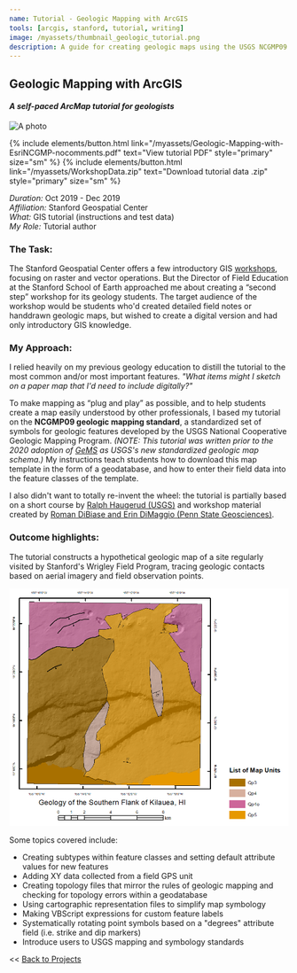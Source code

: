 ```yaml
---
name: Tutorial - Geologic Mapping with ArcGIS
tools: [arcgis, stanford, tutorial, writing]
image: /myassets/thumbnail_geologic_tutorial.png
description: A guide for creating geologic maps using the USGS NCGMP09 cartographic standards.
---
```


## Geologic Mapping with ArcGIS ##
#### *A self-paced ArcMap tutorial for geologists*

![A photo](http://placekitten.com/700/375)

{% include elements/button.html link="/myassets/Geologic-Mapping-with-EsriNCGMP-nocomments.pdf" text="View tutorial PDF" style="primary" size="sm" %}
{% include elements/button.html link="/myassets/WorkshopData.zip" text="Download tutorial data .zip" style="primary" size="sm" %}  

*Duration:* Oct 2019 - Dec 2019  
*Affiliation:* Stanford Geospatial Center  
*What:* GIS tutorial (instructions and test data)  
*My Role:* Tutorial author


### The Task:

The Stanford Geospatial Center offers a few introductory GIS [workshops](https://library.stanford.edu/research/stanford-geospatial-center/workshops), focusing on raster and vector operations. But the Director of Field Education at the Stanford School of Earth approached me about creating a “second step” workshop for its geology students. The target audience of the workshop would be students who'd created detailed field notes or handdrawn geologic maps, but wished to create a digital version and had only introductory GIS knowledge.


### My Approach:

I relied heavily on my previous geology education to distill the tutorial to the most common and/or most important features. *"What items might I sketch on a paper map that I'd need to include digitally?"*

To make mapping as “plug and play” as possible, and to help students create a map easily understood by other professionals, I based my tutorial on the **NCGMP09 geologic mapping standard**, a standardized set of symbols for geologic features developed by the USGS National Cooperative Geologic Mapping Program. *(NOTE: This tutorial was written prior to the 2020 adoption of [GeMS](https://doi.org/10.3133/tm11B10) as USGS's new standardized geologic map schema.)* My instructions teach students how to download this map template in the form of a geodatabase, and how to enter their field data into the feature classes of the template. 

I also didn't want to totally re-invent the wheel: the tutorial is partially based on a short course by [Ralph Haugerud (USGS)](https://ngmdb.usgs.gov/Info/standards/NCGMP09/) and workshop material created by [Roman DiBiase and Erin DiMaggio (Penn State Geosciences)](http://sites.psu.edu/dibiase/teaching/making-a-geologic-map-in-arcgis-10-x/).

### Outcome highlights:  

The tutorial constructs a hypothetical geologic map of a site regularly visited by Stanford's Wrigley Field Program, tracing geologic contacts based on aerial imagery and field observation points.

![A photo](/myassets/geomap-screenshot.png)

Some topics covered include:
* Creating subtypes within feature classes and setting default attribute values for new features
* Adding XY data collected from a field GPS unit
* Creating topology files that mirror the rules of geologic mapping and checking for topology errors within a geodatabase
* Using cartographic representation files to simplify map symbology
* Making VBScript expressions for custom feature labels
* Systematically rotating point symbols based on a "degrees" attribute field (i.e. strike and dip markers)
* Introduce users to USGS mapping and symbology standards 


<< [Back to Projects](/projects/)